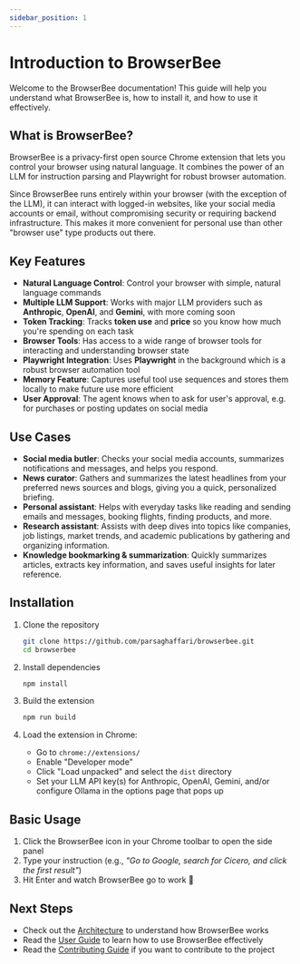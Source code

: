 ```yaml
---
sidebar_position: 1
---
```


# Introduction to BrowserBee

Welcome to the BrowserBee documentation! This guide will help you understand what BrowserBee is, how to install it, and how to use it effectively.

## What is BrowserBee?

BrowserBee is a privacy-first open source Chrome extension that lets you control your browser using natural language. It combines the power of an LLM for instruction parsing and Playwright for robust browser automation.

Since BrowserBee runs entirely within your browser (with the exception of the LLM), it can interact with logged-in websites, like your social media accounts or email, without compromising security or requiring backend infrastructure. This makes it more convenient for personal use than other "browser use" type products out there.

## Key Features

- **Natural Language Control**: Control your browser with simple, natural language commands
- **Multiple LLM Support**: Works with major LLM providers such as **Anthropic**, **OpenAI**, and **Gemini**, with more coming soon
- **Token Tracking**: Tracks **token use** and **price** so you know how much you're spending on each task
- **Browser Tools**: Has access to a wide range of browser tools for interacting and understanding browser state
- **Playwright Integration**: Uses **Playwright** in the background which is a robust browser automation tool
- **Memory Feature**: Captures useful tool use sequences and stores them locally to make future use more efficient
- **User Approval**: The agent knows when to ask for user's approval, e.g. for purchases or posting updates on social media

## Use Cases

- **Social media butler**: Checks your social media accounts, summarizes notifications and messages, and helps you respond.
- **News curator**: Gathers and summarizes the latest headlines from your preferred news sources and blogs, giving you a quick, personalized briefing.
- **Personal assistant**: Helps with everyday tasks like reading and sending emails and messages, booking flights, finding products, and more.
- **Research assistant**: Assists with deep dives into topics like companies, job listings, market trends, and academic publications by gathering and organizing information.
- **Knowledge bookmarking & summarization**: Quickly summarizes articles, extracts key information, and saves useful insights for later reference.

## Installation

1. Clone the repository
   ```bash
   git clone https://github.com/parsaghaffari/browserbee.git
   cd browserbee
   ```

2. Install dependencies
   ```bash
   npm install
   ```

3. Build the extension
   ```bash
   npm run build
   ```

4. Load the extension in Chrome:
   - Go to `chrome://extensions/`
   - Enable "Developer mode"
   - Click "Load unpacked" and select the `dist` directory
   - Set your LLM API key(s) for Anthropic, OpenAI, Gemini, and/or configure Ollama in the options page that pops up

## Basic Usage

1. Click the BrowserBee icon in your Chrome toolbar to open the side panel
2. Type your instruction (e.g., *"Go to Google, search for Cicero, and click the first result"*)
3. Hit Enter and watch BrowserBee go to work 🐝

## Next Steps

- Check out the [Architecture](./architecture.md) to understand how BrowserBee works
- Read the [User Guide](./user-guide.md) to learn how to use BrowserBee effectively
- Read the [Contributing Guide](./contributing.md) if you want to contribute to the project
